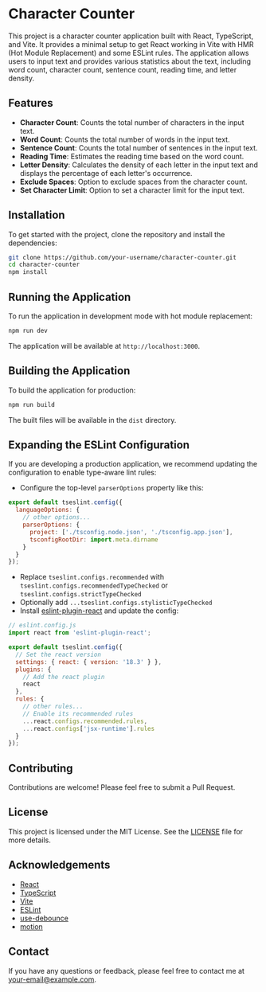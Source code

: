 # Character Counter

This project is a character counter application built with React, TypeScript, and Vite. It provides a minimal setup to get React working in Vite with HMR (Hot Module Replacement) and some ESLint rules. The application allows users to input text and provides various statistics about the text, including word count, character count, sentence count, reading time, and letter density.

## Features

- **Character Count**: Counts the total number of characters in the input text.
- **Word Count**: Counts the total number of words in the input text.
- **Sentence Count**: Counts the total number of sentences in the input text.
- **Reading Time**: Estimates the reading time based on the word count.
- **Letter Density**: Calculates the density of each letter in the input text and displays the percentage of each letter's occurrence.
- **Exclude Spaces**: Option to exclude spaces from the character count.
- **Set Character Limit**: Option to set a character limit for the input text.

## Installation

To get started with the project, clone the repository and install the dependencies:

```sh
git clone https://github.com/your-username/character-counter.git
cd character-counter
npm install
```

## Running the Application

To run the application in development mode with hot module replacement:

```sh
npm run dev
```

The application will be available at `http://localhost:3000`.

## Building the Application

To build the application for production:

```sh
npm run build
```

The built files will be available in the `dist` directory.

## Expanding the ESLint Configuration

If you are developing a production application, we recommend updating the configuration to enable type-aware lint rules:

- Configure the top-level `parserOptions` property like this:

```js
export default tseslint.config({
  languageOptions: {
    // other options...
    parserOptions: {
      project: ['./tsconfig.node.json', './tsconfig.app.json'],
      tsconfigRootDir: import.meta.dirname
    }
  }
});
```

- Replace `tseslint.configs.recommended` with `tseslint.configs.recommendedTypeChecked` or `tseslint.configs.strictTypeChecked`
- Optionally add `...tseslint.configs.stylisticTypeChecked`
- Install [eslint-plugin-react](https://github.com/jsx-eslint/eslint-plugin-react) and update the config:

```js
// eslint.config.js
import react from 'eslint-plugin-react';

export default tseslint.config({
  // Set the react version
  settings: { react: { version: '18.3' } },
  plugins: {
    // Add the react plugin
    react
  },
  rules: {
    // other rules...
    // Enable its recommended rules
    ...react.configs.recommended.rules,
    ...react.configs['jsx-runtime'].rules
  }
});
```

## Contributing

Contributions are welcome! Please feel free to submit a Pull Request.

## License

This project is licensed under the MIT License. See the [LICENSE](LICENSE) file for more details.

## Acknowledgements

- [React](https://reactjs.org/)
- [TypeScript](https://www.typescriptlang.org/)
- [Vite](https://vitejs.dev/)
- [ESLint](https://eslint.org/)
- [use-debounce](https://www.npmjs.com/package/use-debounce)
- [motion](https://www.framer.com/motion/)

## Contact

If you have any questions or feedback, please feel free to contact me at [your-email@example.com](mailto:your-email@example.com).
